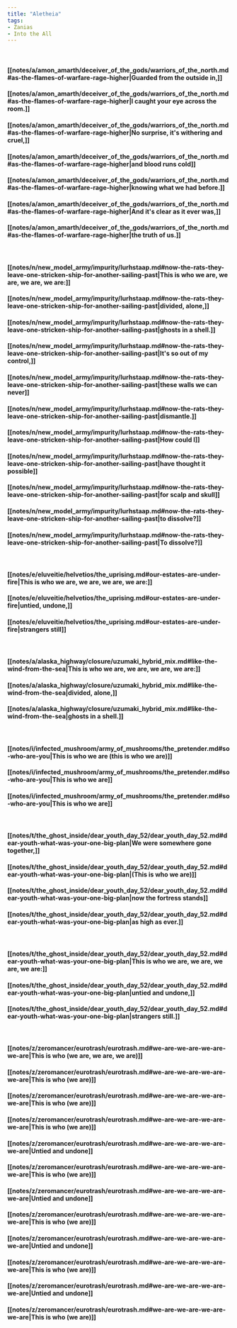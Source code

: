 ```yaml
---
title: "Aletheia"
tags:
- Zanias
- Into the All
---
```

&nbsp;
#### [[notes/a/amon_amarth/deceiver_of_the_gods/warriors_of_the_north.md#as-the-flames-of-warfare-rage-higher|Guarded from the outside in,]]
#### [[notes/a/amon_amarth/deceiver_of_the_gods/warriors_of_the_north.md#as-the-flames-of-warfare-rage-higher|I caught your eye across the room.]]
#### [[notes/a/amon_amarth/deceiver_of_the_gods/warriors_of_the_north.md#as-the-flames-of-warfare-rage-higher|No surprise, it's withering and cruel,]]
#### [[notes/a/amon_amarth/deceiver_of_the_gods/warriors_of_the_north.md#as-the-flames-of-warfare-rage-higher|and blood runs cold]]
#### [[notes/a/amon_amarth/deceiver_of_the_gods/warriors_of_the_north.md#as-the-flames-of-warfare-rage-higher|knowing what we had before.]]
#### [[notes/a/amon_amarth/deceiver_of_the_gods/warriors_of_the_north.md#as-the-flames-of-warfare-rage-higher|And it's clear as it ever was,]]
#### [[notes/a/amon_amarth/deceiver_of_the_gods/warriors_of_the_north.md#as-the-flames-of-warfare-rage-higher|the truth of us.]]
&nbsp;
#### [[notes/n/new_model_army/impurity/lurhstaap.md#now-the-rats-they-leave-one-stricken-ship-for-another-sailing-past|This is who we are, we are, we are, we are:]]
#### [[notes/n/new_model_army/impurity/lurhstaap.md#now-the-rats-they-leave-one-stricken-ship-for-another-sailing-past|divided, alone,]]
#### [[notes/n/new_model_army/impurity/lurhstaap.md#now-the-rats-they-leave-one-stricken-ship-for-another-sailing-past|ghosts in a shell.]]
#### [[notes/n/new_model_army/impurity/lurhstaap.md#now-the-rats-they-leave-one-stricken-ship-for-another-sailing-past|It's so out of my control,]]
#### [[notes/n/new_model_army/impurity/lurhstaap.md#now-the-rats-they-leave-one-stricken-ship-for-another-sailing-past|these walls we can never]]
#### [[notes/n/new_model_army/impurity/lurhstaap.md#now-the-rats-they-leave-one-stricken-ship-for-another-sailing-past|dismantle.]]
#### [[notes/n/new_model_army/impurity/lurhstaap.md#now-the-rats-they-leave-one-stricken-ship-for-another-sailing-past|How could I]]
#### [[notes/n/new_model_army/impurity/lurhstaap.md#now-the-rats-they-leave-one-stricken-ship-for-another-sailing-past|have thought it possible]]
#### [[notes/n/new_model_army/impurity/lurhstaap.md#now-the-rats-they-leave-one-stricken-ship-for-another-sailing-past|for scalp and skull]]
#### [[notes/n/new_model_army/impurity/lurhstaap.md#now-the-rats-they-leave-one-stricken-ship-for-another-sailing-past|to dissolve?]]
#### [[notes/n/new_model_army/impurity/lurhstaap.md#now-the-rats-they-leave-one-stricken-ship-for-another-sailing-past|To dissolve?]]
&nbsp;
#### [[notes/e/eluveitie/helvetios/the_uprising.md#our-estates-are-under-fire|This is who we are, we are, we are, we are:]]
#### [[notes/e/eluveitie/helvetios/the_uprising.md#our-estates-are-under-fire|untied, undone,]]
#### [[notes/e/eluveitie/helvetios/the_uprising.md#our-estates-are-under-fire|strangers still]]
&nbsp;
#### [[notes/a/alaska_highway/closure/uzumaki_hybrid_mix.md#like-the-wind-from-the-sea|This is who we are, we are, we are, we are:]]
#### [[notes/a/alaska_highway/closure/uzumaki_hybrid_mix.md#like-the-wind-from-the-sea|divided, alone,]]
#### [[notes/a/alaska_highway/closure/uzumaki_hybrid_mix.md#like-the-wind-from-the-sea|ghosts in a shell.]]
&nbsp;
#### [[notes/i/infected_mushroom/army_of_mushrooms/the_pretender.md#so-who-are-you|This is who we are (this is who we are)]]
#### [[notes/i/infected_mushroom/army_of_mushrooms/the_pretender.md#so-who-are-you|This is who we are]]
#### [[notes/i/infected_mushroom/army_of_mushrooms/the_pretender.md#so-who-are-you|This is who we are]]
&nbsp;
#### [[notes/t/the_ghost_inside/dear_youth_day_52/dear_youth_day_52.md#dear-youth-what-was-your-one-big-plan|We were somewhere gone together,]]
#### [[notes/t/the_ghost_inside/dear_youth_day_52/dear_youth_day_52.md#dear-youth-what-was-your-one-big-plan|(This is who we are)]]
#### [[notes/t/the_ghost_inside/dear_youth_day_52/dear_youth_day_52.md#dear-youth-what-was-your-one-big-plan|now the fortress stands]]
#### [[notes/t/the_ghost_inside/dear_youth_day_52/dear_youth_day_52.md#dear-youth-what-was-your-one-big-plan|as high as ever.]]
&nbsp;
#### [[notes/t/the_ghost_inside/dear_youth_day_52/dear_youth_day_52.md#dear-youth-what-was-your-one-big-plan|This is who we are, we are, we are, we are:]]
#### [[notes/t/the_ghost_inside/dear_youth_day_52/dear_youth_day_52.md#dear-youth-what-was-your-one-big-plan|untied and undone,]]
#### [[notes/t/the_ghost_inside/dear_youth_day_52/dear_youth_day_52.md#dear-youth-what-was-your-one-big-plan|strangers still.]]
&nbsp;
#### [[notes/z/zeromancer/eurotrash/eurotrash.md#we-are-we-are-we-are-we-are|This is who (we are, we are, we are)]]
#### [[notes/z/zeromancer/eurotrash/eurotrash.md#we-are-we-are-we-are-we-are|This is who (we are)]]
#### [[notes/z/zeromancer/eurotrash/eurotrash.md#we-are-we-are-we-are-we-are|This is who (we are)]]
#### [[notes/z/zeromancer/eurotrash/eurotrash.md#we-are-we-are-we-are-we-are|This is who (we are)]]
#### [[notes/z/zeromancer/eurotrash/eurotrash.md#we-are-we-are-we-are-we-are|Untied and undone]]
#### [[notes/z/zeromancer/eurotrash/eurotrash.md#we-are-we-are-we-are-we-are|This is who (we are)]]
#### [[notes/z/zeromancer/eurotrash/eurotrash.md#we-are-we-are-we-are-we-are|Untied and undone]]
#### [[notes/z/zeromancer/eurotrash/eurotrash.md#we-are-we-are-we-are-we-are|This is who (we are)]]
#### [[notes/z/zeromancer/eurotrash/eurotrash.md#we-are-we-are-we-are-we-are|Untied and undone]]
#### [[notes/z/zeromancer/eurotrash/eurotrash.md#we-are-we-are-we-are-we-are|This is who (we are)]]
#### [[notes/z/zeromancer/eurotrash/eurotrash.md#we-are-we-are-we-are-we-are|Untied and undone]]
#### [[notes/z/zeromancer/eurotrash/eurotrash.md#we-are-we-are-we-are-we-are|This is who (we are)]]
